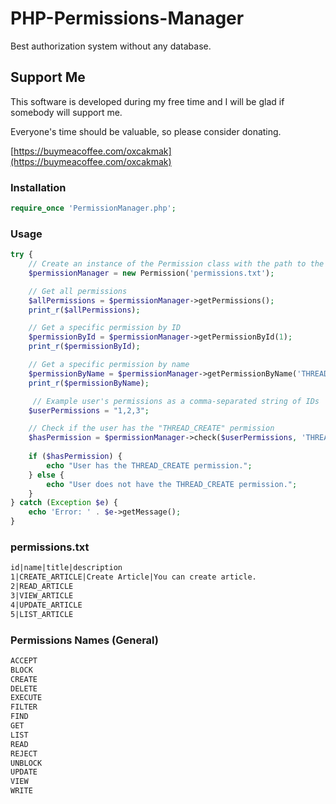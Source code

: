 # PHP-Permissions-Manager
Best authorization system without any database.

## Support Me

This software is developed during my free time and I will be glad if somebody will support me.

Everyone's time should be valuable, so please consider donating.

[https://buymeacoffee.com/oxcakmak](https://buymeacoffee.com/oxcakmak)

### Installation

```php
require_once 'PermissionManager.php';
```

### Usage
```php
try {
    // Create an instance of the Permission class with the path to the permissions file
    $permissionManager = new Permission('permissions.txt');

    // Get all permissions
    $allPermissions = $permissionManager->getPermissions();
    print_r($allPermissions);

    // Get a specific permission by ID
    $permissionById = $permissionManager->getPermissionById(1);
    print_r($permissionById);

    // Get a specific permission by name
    $permissionByName = $permissionManager->getPermissionByName('THREAD_CREATE');
    print_r($permissionByName);

     // Example user's permissions as a comma-separated string of IDs
    $userPermissions = "1,2,3";

    // Check if the user has the "THREAD_CREATE" permission
    $hasPermission = $permissionManager->check($userPermissions, 'THREAD_CREATE');
    
    if ($hasPermission) {
        echo "User has the THREAD_CREATE permission.";
    } else {
        echo "User does not have the THREAD_CREATE permission.";
    }
} catch (Exception $e) {
    echo 'Error: ' . $e->getMessage();
}
```

### permissions.txt
```txt
id|name|title|description
1|CREATE_ARTICLE|Create Article|You can create article.
2|READ_ARTICLE
3|VIEW_ARTICLE
4|UPDATE_ARTICLE
5|LIST_ARTICLE
```

### Permissions Names (General)
```txt
ACCEPT
BLOCK
CREATE
DELETE
EXECUTE
FILTER
FIND
GET
LIST
READ
REJECT
UNBLOCK
UPDATE
VIEW
WRITE
```
